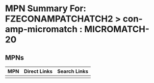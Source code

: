 



# MPN Summary For: FZECONAMPATCHATCH2 > con-amp-micromatch : MICROMATCH-20

## MPNs
  

|MPN|Direct Links|Search Links|
| :--- | :--- | :--- |
||||
